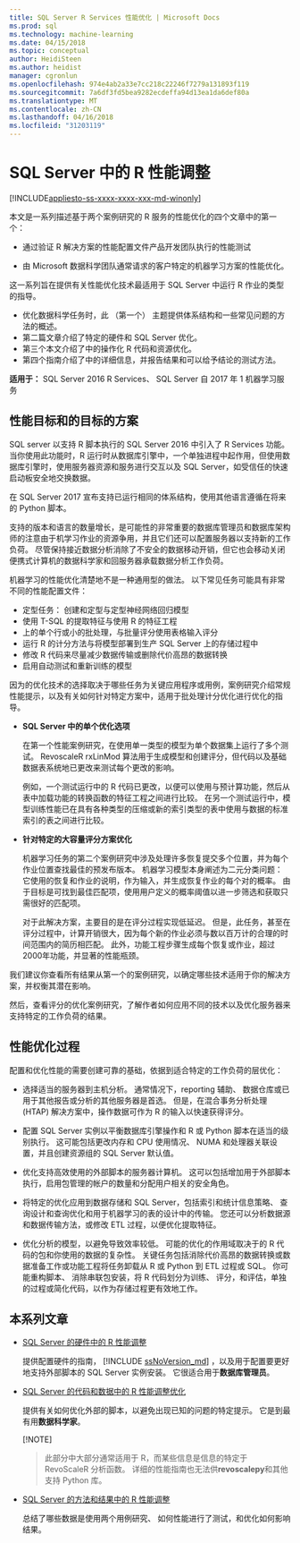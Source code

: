 ```yaml
---
title: SQL Server R Services 性能优化 | Microsoft Docs
ms.prod: sql
ms.technology: machine-learning
ms.date: 04/15/2018
ms.topic: conceptual
author: HeidiSteen
ms.author: heidist
manager: cgronlun
ms.openlocfilehash: 974e4ab2a33e7cc218c22246f7279a131893f119
ms.sourcegitcommit: 7a6df3fd5bea9282ecdeffa94d13ea1da6def80a
ms.translationtype: MT
ms.contentlocale: zh-CN
ms.lasthandoff: 04/16/2018
ms.locfileid: "31203119"
---
```

# <a name="performance-tuning-for-r-in-sql-server"></a>SQL Server 中的 R 性能调整
[!INCLUDE[appliesto-ss-xxxx-xxxx-xxx-md-winonly](../../includes/appliesto-ss-xxxx-xxxx-xxx-md-winonly.md)]

本文是一系列描述基于两个案例研究的 R 服务的性能优化的四个文章中的第一个：

- 通过验证 R 解决方案的性能配置文件产品开发团队执行的性能测试

- 由 Microsoft 数据科学团队通常请求的客户特定的机器学习方案的性能优化。

这一系列旨在提供有关性能优化技术最适用于 SQL Server 中运行 R 作业的类型的指导。

+ 优化数据科学任务时，此 （第一个） 主题提供体系结构和一些常见问题的方法的概述。
+ 第二篇文章介绍了特定的硬件和 SQL Server 优化。
+ 第三个本文介绍了中的操作化 R 代码和资源优化。
+ 第四个指南介绍了中的详细信息，并报告结果和可以给予结论的测试方法。

**适用于：** SQL Server 2016 R Services、 SQL Server 自 2017 年 1 机器学习服务

## <a name="performance-goals-and-targeted-scenarios"></a>性能目标和的目标的方案

SQL server 以支持 R 脚本执行的 SQL Server 2016 中引入了 R Services 功能。 当你使用此功能时，R 运行时从数据库引擎中，一个单独进程中起作用，但使用数据库引擎时，使用服务器资源和服务进行交互以及 SQL Server，如受信任的快速启动板安全地交换数据。

在 SQL Server 2017 宣布支持已运行相同的体系结构，使用其他语言遵循在将来的 Python 脚本。

支持的版本和语言的数量增长，是可能性的非常重要的数据库管理员和数据库架构师的注意由于机学习作业的资源争用，并且它们还可以配置服务器以支持新的工作负荷。 尽管保持接近数据分析消除了不安全的数据移动开销，但它也会移动关闭便携式计算机的数据科学家和回服务器承载数据分析工作负荷。

机器学习的性能优化清楚地不是一种通用型的做法。 以下常见任务可能具有非常不同的性能配置文件：

- 定型任务： 创建和定型与定型神经网络回归模型
- 使用 T-SQL 的提取特征与使用 R 的特征工程
- 上的单个行或小的批处理，与批量评分使用表格输入评分
- 运行 R 的计分方法与将模型部署到生产 SQL Server 上的存储过程中
- 修改 R 代码来尽量减少数据传输或删除代价高昂的数据转换
- 启用自动测试和重新训练的模型

因为的优化技术的选择取决于哪些任务为关键应用程序或用例，案例研究介绍常规性能提示，以及有关如何针对特定方案中，适用于批处理计分优化进行优化的指导。

+ **SQL Server 中的单个优化选项**

    在第一个性能案例研究，在使用单一类型的模型为单个数据集上运行了多个测试。 RevoscaleR rxLinMod 算法用于生成模型和创建评分，但代码以及基础数据表系统地已更改来测试每个更改的影响。

    例如，一个测试运行中的 R 代码已更改，以便可以使用与预计算功能，然后从表中加载功能的转换函数的特征工程之间进行比较。 在另一个测试运行中，模型训练性能已在具有各种类型的压缩或新的索引类型的表中使用与数据的标准索引的表之间进行比较。

+ **针对特定的大容量评分方案优化**

    机器学习任务的第二个案例研究中涉及处理许多恢复提交多个位置，并为每个作业位置查找最佳的预发布版本。 机器学习模型本身阐述为二元分类问题： 它使用的恢复和作业的说明，作为输入，并生成恢复作业的每个对的概率。 由于目标是可找到最佳匹配项，使用用户定义的概率阈值以进一步筛选和获取只需很好的匹配项。

    对于此解决方案，主要目的是在评分过程实现低延迟。 但是，此任务，甚至在评分过程中，计算开销很大，因为每个新的作业必须与数以百万计的合理的时间范围内的简历相匹配。 此外，功能工程步骤生成每个恢复或作业，超过 2000年功能，并显著的性能瓶颈。

我们建议你查看所有结果从第一个的案例研究，以确定哪些技术适用于你的解决方案，并权衡其潜在影响。

然后，查看评分的优化案例研究，了解作者如何应用不同的技术以及优化服务器来支持特定的工作负荷的结果。

## <a name="performance-optimization-process"></a>性能优化过程

配置和优化性能的需要创建可靠的基础，依据到适合特定的工作负荷的层优化：

- 选择适当的服务器到主机分析。 通常情况下，reporting 辅助、 数据仓库或已用于其他报告或分析的其他服务器是首选。 但是，在混合事务分析处理 (HTAP) 解决方案中，操作数据可作为 R 的输入以快速获得评分。

- 配置 SQL Server 实例以平衡数据库引擎操作和 R 或 Python 脚本在适当的级别执行。 这可能包括更改内存和 CPU 使用情况、 NUMA 和处理器关联设置，并且创建资源组的 SQL Server 默认值。

- 优化支持高效使用的外部脚本的服务器计算机。 这可以包括增加用于外部脚本执行，启用包管理的帐户的数量和分配用户相关的安全角色。

- 将特定的优化应用到数据存储和 SQL Server，包括索引和统计信息策略、 查询设计和查询优化和用于机器学习的表的设计中的传输。 您还可以分析数据源和数据传输方法，或修改 ETL 过程，以便优化提取特征。

- 优化分析的模型，以避免导致效率较低。 可能的优化的作用域取决于的 R 代码的包和你使用的数据的复杂性。 关键任务包括消除代价高昂的数据转换或数据准备工作或功能工程将任务卸载从 R 或 Python 到 ETL 过程或 SQL。 你可能重构脚本、 消除串联包安装，将 R 代码划分为训练、 评分，和评估，单独的过程或简化代码，以作为存储过程更有效地工作。

## <a name="articles-in-this-series"></a>本系列文章

+ [SQL Server 的硬件中的 R 性能调整](..\r\sql-server-configuration-r-services.md)

    提供配置硬件的指南， [!INCLUDE [ssNoVersion_md](..\..\includes\ssnoversion-md.md)] ，以及用于配置要更好地支持外部脚本的 SQL Server 实例安装。 它很适合用于**数据库管理员**。

+ [SQL Server 的代码和数据中的 R 性能调整优化](..\r\r-and-data-optimization-r-services.md)

    提供有关如何优化外部的脚本，以避免出现已知的问题的特定提示。 它是到最有用**数据科学家**。

    [!NOTE]
    > 此部分中大部分通常适用于 R，而某些信息是信息的特定于 RevoScaleR 分析函数。 详细的性能指南也无法供**revoscalepy**和其他支持 Python 库。

+ [SQL Server 的方法和结果中的 R 性能调整](..\r\performance-case-study-r-services.md)

    总结了哪些数据是使用两个用例研究、 如何性能进行了测试，和优化如何影响结果。
